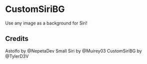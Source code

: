 # CustomSiriBG
Use any image as a background for Siri!

## Credits
Astolfo by @NepetaDev
Small Siri by @Muirey03
CustomSiriBG by @TylerD3V

